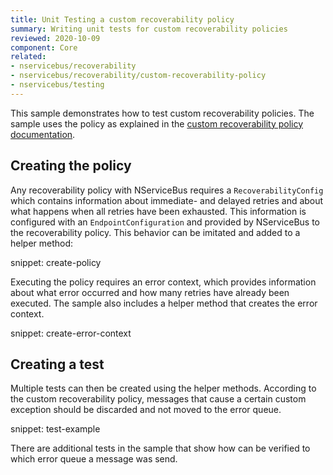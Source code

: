 ```yaml
---
title: Unit Testing a custom recoverability policy
summary: Writing unit tests for custom recoverability policies
reviewed: 2020-10-09
component: Core
related:
- nservicebus/recoverability
- nservicebus/recoverability/custom-recoverability-policy
- nservicebus/testing
---
```

This sample demonstrates how to test custom recoverability policies. The sample uses the policy as explained in the [custom recoverability policy documentation](/nservicebus/recoverability/custom-recoverability-policy.md#implement-a-custom-policy-full-customization).

## Creating the policy

Any recoverability policy with NServiceBus requires a `RecoverabilityConfig` which contains information about immediate- and delayed retries and about what happens when all retries have been exhausted. This information is configured with an `EndpointConfiguration` and provided by NServiceBus to the recoverability policy. This behavior can be imitated and added to a helper method:

snippet: create-policy

Executing the policy requires an error context, which provides information about what error occurred and how many retries have already been executed. The sample also includes a helper method that creates the error context.

snippet: create-error-context

## Creating a test

Multiple tests can then be created using the helper methods. According to the custom recoverability policy, messages that cause a certain custom exception should be discarded and not moved to the error queue.

snippet: test-example

There are additional tests in the sample that show how can be verified to which error queue a message was send.